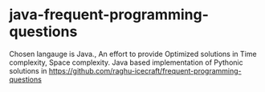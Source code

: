 # java-frequent-programming-questions
Chosen langauge is Java., An effort to provide Optimized solutions in Time complexity, Space complexity. Java based implementation of Pythonic solutions in https://github.com/raghu-icecraft/frequent-programming-questions
